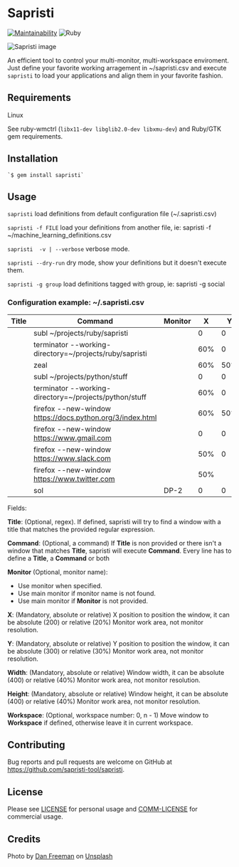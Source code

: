 # Sapristi

[![Maintainability](https://api.codeclimate.com/v1/badges/e168b7940a847148f617/maintainability)](https://codeclimate.com/github/sapristi-tool/sapristi/maintainability)
![Ruby](https://github.com/sapristi-tool/sapristi/workflows/Ruby/badge.svg)

![Sapristi image](/assets/images/sapristi.png)

An efficient tool to control your multi-monitor, multi-workspace enviroment. Just define your favorite working arragement in ~/sapristi.csv  and execute `sapristi` to load your applications and align them in your favorite fashion.

## Requirements

Linux

See ruby-wmctrl (`libx11-dev libglib2.0-dev libxmu-dev`) and Ruby/GTK gem requirements.


## Installation

    `$ gem install sapristi`

## Usage

`sapristi` load definitions from default configuration file (~/.sapristi.csv)

`sapristi -f FILE` load your definitions from another file, ie: sapristi -f ~/machine_learning_definitions.csv

`sapristi  -v | --verbose` verbose mode.

`sapristi --dry-run` dry mode, show your definitions but it doesn't execute them.

`sapristi -g group` load definitions tagged with group, ie: sapristi -g social


### Configuration example: ~/.sapristi.csv

| __Title__ | __Command__                                                                         | __Monitor__ | __X__          | __Y__          | __Width__  | __Height__ | __Workspace__ | __Group__    |
|-------|---------------------------------------------------------------------------------|---------|------------|------------|--------|--------|-----------|----------|
|       | subl ~/projects/ruby/sapristi                                                   |         | 0          | 0          | 60%    | 100%   | 0         | sapristi |
|       | terminator --working-directory=~/projects/ruby/sapristi                         |         | 60%        | 0          | 40%    | 50%    | 0         | sapristi |
|       | zeal                                                                            |         | 60%        | 50%        | 40%    | 50%    | 0         | sapristi |
|       | subl ~/projects/python/stuff                                                    |         | 0          | 0          | 60%    | 100%   | 1         | python   |
|       | terminator --working-directory=~/projects/python/stuff                          |         | 60%        | 0          | 40%    | 50%    | 1         | python   |
|       | firefox --new-window https://docs.python.org/3/index.html                       |         | 60%        | 50%        | 40%    | 50%    | 1         | python   |
|       | firefox --new-window https://www.gmail.com                                      |         | 0          | 0          | 50%    | 100%   | 2         | social   |
|       | firefox --new-window https://www.slack.com                                      |         | 50%        | 0          | 50%    | 50%    | 2         | social   |
|       | firefox --new-window https://www.twitter.com                                    |         | 50%        |            | 50%    | 50%    | 2         | social   |
|       | sol                                                                             | DP-2    | 0          | 0          | 100%   | 100%   | 3         | games    |

Fields:

__Title__: (Optional, regex). If defined, sapristi will try to find a window with a title that matches the provided regular expression.

__Command__: (Optional, a command) If __Title__ is non provided or there isn't a window that matches __Title__, sapristi will execute __Command__.
Every line has to define a __Title__, a __Command__ or both

__Monitor__ (Optional, monitor name):
  - Use monitor when specified.
  - Use main monitor if monitor name is not found.
  - Use main monitor if __Monitor__ is not provided.
  
__X__: (Mandatory, absolute or relative) X position to position the window, it can be absolute (200) or relative (20%) Monitor work area, not monitor resolution.

__Y__: (Mandatory, absolute or relative) Y position to position the window, it can be absolute (300) or relative (30%) Monitor work area, not monitor resolution.

__Width__: (Mandatory, absolute or relative) Window width, it can be absolute (400) or relative (40%) Monitor work area, not monitor resolution.

__Height__: (Mandatory, absolute or relative) Window height, it can be absolute (400) or relative (40%) Monitor work area, not monitor resolution.

__Workspace__: (Optional, workspace number: 0, n - 1) Move window to __Workspace__ if defined, otherwise leave it in current workspace.


## Contributing

Bug reports and pull requests are welcome on GitHub at https://github.com/sapristi-tool/sapristi.

## License

Please see [LICENSE](https://github.com/sapristi-tool/sapristi/blob/master/LICENSE.txt) for personal usage and [COMM-LICENSE](https://github.com/sapristi-tool/sapristi/blob/master/COMM-LICENSE.txt) for commercial usage.

## Credits
<span>Photo by <a href="https://unsplash.com/@danfreemanphoto?utm_source=unsplash&amp;utm_medium=referral&amp;utm_content=creditCopyText">Dan Freeman</a> on <a href="https://unsplash.com/?utm_source=unsplash&amp;utm_medium=referral&amp;utm_content=creditCopyText">Unsplash</a></span>
